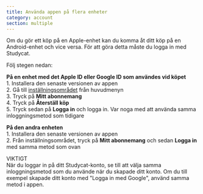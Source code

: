 ```yaml
---
title: Använda appen på flera enheter
category: account
section: multiple 
---
```

Om du gör ett köp på en Apple-enhet kan du komma åt ditt köp på en Android-enhet och vice versa. För att göra detta måste du logga in med Studycat.


Följ stegen nedan:


  
**På en enhet med det Apple ID eller Google ID som användes vid köpet**  
1\. Installera den senaste versionen av appen  
2\. Gå till [inställningsområdet](https://help.studycat.com/hc/en-us/articles/34518228622105) från huvudmenyn  
3\. Tryck på **Mitt abonnemang**  
4\. Tryck på **Återställ köp**  
5\. Tryck sedan på **Logga in** och logga in. Var noga med att använda samma inloggningsmetod som tidigare


  
**På den andra enheten**  
1\. Installera den senaste versionen av appen  
2\. Från inställningsområdet, tryck på **Mitt abonnemang** och sedan **Logga in** med samma metod som ovan  
  
VIKTIGT  
När du loggar in på ditt Studycat-konto, se till att välja samma inloggningsmetod som du använde när du skapade ditt konto. Om du till exempel skapade ditt konto med "Logga in med Google", använd samma metod i appen.